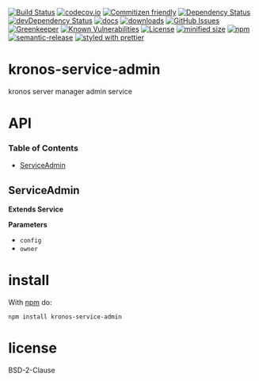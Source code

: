 [![Build Status](https://secure.travis-ci.org/Kronos-Integration/service-admin.png)](http://travis-ci.org/Kronos-Integration/service-admin)
[![codecov.io](http://codecov.io/github/Kronos-Integration/service-admin/coverage.svg?branch=master)](http://codecov.io/github/Kronos-Integration/service-admin?branch=master)
[![Commitizen friendly](https://img.shields.io/badge/commitizen-friendly-brightgreen.svg)](http://commitizen.github.io/cz-cli/)
[![Dependency Status](https://david-dm.org/Kronos-Integration/service-admin.svg)](https://david-dm.org/Kronos-Integration/service-admin)
[![devDependency Status](https://david-dm.org/Kronos-Integration/service-admin/dev-status.svg)](https://david-dm.org/Kronos-Integration/service-admin#info=devDependencies)
[![docs](http://inch-ci.org/github/Kronos-Integration/service-admin.svg?branch=master)](http://inch-ci.org/github/Kronos-Integration/service-admin)
[![downloads](http://img.shields.io/npm/dm/service-admin.svg?style=flat-square)](https://npmjs.org/package/service-admin)
[![GitHub Issues](https://img.shields.io/github/issues/Kronos-Integration/service-admin.svg?style=flat-square)](https://github.com/Kronos-Integration/service-admin/issues)
[![Greenkeeper](https://badges.greenkeeper.io/Kronos-Integration/service-admin.svg)](https://greenkeeper.io/)
[![Known Vulnerabilities](https://snyk.io/test/github/Kronos-Integration/service-admin/badge.svg)](https://snyk.io/test/github/Kronos-Integration/service-admin)
[![License](https://img.shields.io/badge/License-BSD%203--Clause-blue.svg)](https://opensource.org/licenses/BSD-3-Clause)
[![minified size](https://badgen.net/bundlephobia/min/@kronos-integration/service-admin)](https://bundlephobia.com/result?p=@kronos-integration/service-admin)
[![npm](https://img.shields.io/npm/v/@kronos-integration/service-admin.svg)](https://www.npmjs.com/package/@kronos-integration/service-admin)
[![semantic-release](https://img.shields.io/badge/%20%20%F0%9F%93%A6%F0%9F%9A%80-semantic--release-e10079.svg)](https://github.com/Kronos-Integration/service-admin)
[![styled with prettier](https://img.shields.io/badge/styled_with-prettier-ff69b4.svg)](https://github.com/prettier/prettier)

# kronos-service-admin

kronos server manager admin service

# API

<!-- Generated by documentation.js. Update this documentation by updating the source code. -->

### Table of Contents

-   [ServiceAdmin](#serviceadmin)

## ServiceAdmin

**Extends Service**

**Parameters**

-   `config`  
-   `owner`  

# install

With [npm](http://npmjs.org) do:

```shell
npm install kronos-service-admin
```

# license

BSD-2-Clause
